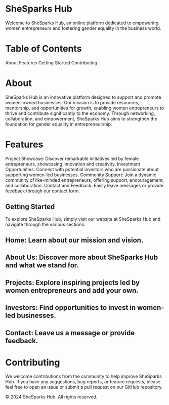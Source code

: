 # SheSparks Hub

Welcome to SheSparks Hub, an online platform dedicated to empowering women entrepreneurs and fostering gender equality in the business world.

# Table of Contents
About
Features
Getting Started
Contributing

# About
SheSparks Hub is an innovative platform designed to support and promote women-owned businesses. Our mission is to provide resources, mentorship, and opportunities for growth, enabling women entrepreneurs to thrive and contribute significantly to the economy. Through networking, collaboration, and empowerment, SheSparks Hub aims to strengthen the foundation for gender equality in entrepreneurship.

# Features
Project Showcase: Discover remarkable initiatives led by female entrepreneurs, showcasing innovation and creativity.
Investment Opportunities: Connect with potential investors who are passionate about supporting women-led businesses.
Community Support: Join a dynamic community of like-minded entrepreneurs, offering support, encouragement, and collaboration.
Contact and Feedback: Easily leave messages or provide feedback through our contact form.

## Getting Started
To explore SheSparks Hub, simply visit our website at SheSparks Hub and navigate through the various sections:

## Home: Learn about our mission and vision.
## About Us: Discover more about SheSparks Hub and what we stand for.
## Projects: Explore inspiring projects led by women entrepreneurs and add your own.
## Investors: Find opportunities to invest in women-led businesses.
## Contact: Leave us a message or provide feedback.

# Contributing
We welcome contributions from the community to help improve SheSparks Hub. If you have any suggestions, bug reports, or feature requests, please feel free to open an issue or submit a pull request on our GitHub repository.


© 2024 SheSparks Hub. All rights reserved.






